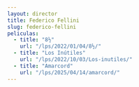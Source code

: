 ```yaml
---
layout: director
title: Federico Fellini
slug: federico-fellini
peliculas:
  - title: "8½"
    url: "/lps/2022/01/04/8½/"
  - title: "Los Inútiles"
    url: "/lps/2022/10/03/Los-inutiles/"
  - title: "Amarcord"
    url: "/lps/2025/04/14/amarcord/"
---
```

